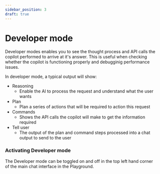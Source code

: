 ```yaml
---
sidebar_position: 3
draft: true
---
```


# Developer mode

Developer modes enables you to see the thought process and API calls the copilot performed to arrive at it's answer. This is useful when checking whether the copilot is functioning properly and debugginig performance issues.

In developer mode, a typical output will show:
- Reasoning
    - Enable the AI to process the request and understand what the user wants
- Plan
    - Plan a series of actions that will be required to action this request
- Commands
    - Shows the API calls the copilot will make to get the information required
- Tell user
    - The output of the plan and command steps processed into a chat output to send to the user

### Activating Developer mode

The Developer mode can be toggled on and off in the top left hand corner of the main chat interface in the Playground. 



